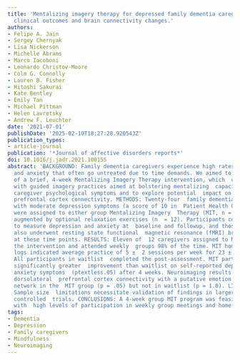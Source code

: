 ```yaml
---
title: 'Mentalizing imagery therapy for depressed family dementia caregivers: Feasibility,
  clinical outcomes and brain connectivity changes.'
authors:
- Felipe A. Jain
- Sergey Chernyak
- Lisa Nickerson
- Michelle Abrams
- Marco Iacoboni
- Leonardo Christov-Moore
- Colm G. Connolly
- Lauren B. Fisher
- Hitoshi Sakurai
- Kate Bentley
- Emily Tan
- Michael Pittman
- Helen Lavretsky
- Andrew F. Leuchter
date: '2021-07-01'
publishDate: '2025-02-10T18:27:28.920543Z'
publication_types:
- article-journal
publication: '*Journal of affective disorders reports*'
doi: 10.1016/j.jadr.2021.100155
abstract: 'BACKGROUND: Family dementia caregivers experience high rates of depression
  and anxiety that often go untreated due to time demands. We aimed to determine the  feasibility
  of a brief, 4-week Mentalizing Imagery Therapy intervention, which  couples mindfulness
  with guided imagery practices aimed at bolstering mentalizing  capacity, to reduce
  caregiver psychological symptoms and to explore potential  impact on dorsolateral
  prefrontal cortex connectivity. METHODS: Twenty-four  family dementia caregivers
  with moderate depression symptoms (a score of 10 in  Patient Health Questionnaire-9)
  were assigned to either group Mentalizing Imagery  Therapy (MIT, n = 12) or a waitlist
  augmented by optional relaxation exercises (n  = 12). Participants completed questionnaires
  to measure depression and anxiety at  baseline and followup, and those eligible
  also underwent resting state functional  magnetic resonance (fMRI) brain imaging
  at these time points. RESULTS: Eleven of  12 caregivers assigned to MIT completed
  the intervention and attended weekly  groups 98% of the time. MIT home practice
  logs indicated average practice of 5 ±  2 sessions per week for 23 ± 8 min per session.
  All participants in waitlist  completed the post-assessment. MIT participants exhibited
  significantly greater  improvement than waitlist on self-reported depression and
  anxiety symptoms  (ptextless.05) after 4 weeks. Neuroimaging results revealed increased
  dorsolateral  prefrontal cortex connectivity with a putative emotion regulation
  network in the  MIT group (p = .05) but not in waitlist (p = 1.0). LIMITATIONS:
  Sample size  limitations necessitate validation of findings in larger, randomized
  controlled  trials. CONCLUSIONS: A 4-week group MIT program was feasible for caregivers,
  with  high levels of participation in weekly group meetings and home practice  exercises.'
tags:
- Dementia
- Depression
- Family caregivers
- Mindfulness
- Neuroimaging
---
```

